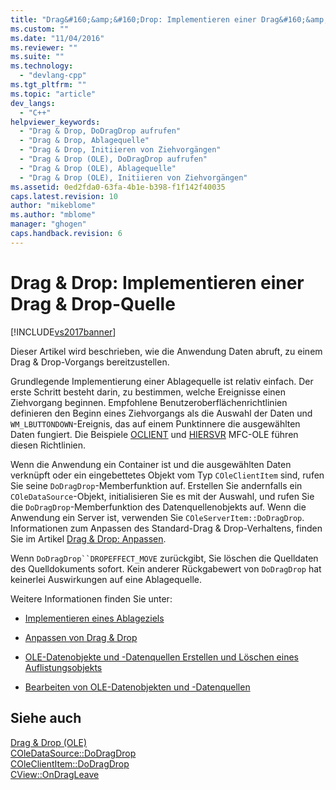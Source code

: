 ```yaml
---
title: "Drag&#160;&amp;&#160;Drop: Implementieren einer Drag&#160;&amp;&#160;Drop-Quelle | Microsoft Docs"
ms.custom: ""
ms.date: "11/04/2016"
ms.reviewer: ""
ms.suite: ""
ms.technology: 
  - "devlang-cpp"
ms.tgt_pltfrm: ""
ms.topic: "article"
dev_langs: 
  - "C++"
helpviewer_keywords: 
  - "Drag & Drop, DoDragDrop aufrufen"
  - "Drag & Drop, Ablagequelle"
  - "Drag & Drop, Initiieren von Ziehvorgängen"
  - "Drag & Drop (OLE), DoDragDrop aufrufen"
  - "Drag & Drop (OLE), Ablagequelle"
  - "Drag & Drop (OLE), Initiieren von Ziehvorgängen"
ms.assetid: 0ed2fda0-63fa-4b1e-b398-f1f142f40035
caps.latest.revision: 10
author: "mikeblome"
ms.author: "mblome"
manager: "ghogen"
caps.handback.revision: 6
---
```

# Drag&#160;&amp;&#160;Drop: Implementieren einer Drag&#160;&amp;&#160;Drop-Quelle
[!INCLUDE[vs2017banner](../assembler/inline/includes/vs2017banner.md)]

Dieser Artikel wird beschrieben, wie die Anwendung Daten abruft, zu einem Drag & Drop\-Vorgangs bereitzustellen.  
  
 Grundlegende Implementierung einer Ablagequelle ist relativ einfach.  Der erste Schritt besteht darin, zu bestimmen, welche Ereignisse einen Ziehvorgang beginnen.  Empfohlene Benutzeroberflächenrichtlinien definieren den Beginn eines Ziehvorgangs als die Auswahl der Daten und `WM_LBUTTONDOWN`\-Ereignis, das auf einem Punktinnere die ausgewählten Daten fungiert.  Die Beispiele [OCLIENT](../top/visual-cpp-samples.md) und [HIERSVR](../top/visual-cpp-samples.md) MFC\-OLE führen diesen Richtlinien.  
  
 Wenn die Anwendung ein Container ist und die ausgewählten Daten verknüpft oder ein eingebettetes Objekt vom Typ `COleClientItem` sind, rufen Sie seine `DoDragDrop`\-Memberfunktion auf.  Erstellen Sie andernfalls ein `COleDataSource`\-Objekt, initialisieren Sie es mit der Auswahl, und rufen Sie die `DoDragDrop`\-Memberfunktion des Datenquellenobjekts auf.  Wenn die Anwendung ein Server ist, verwenden Sie `COleServerItem::DoDragDrop`.  Informationen zum Anpassen des Standard\-Drag & Drop\-Verhaltens, finden Sie im Artikel [Drag & Drop: Anpassen](../mfc/drag-and-drop-customizing.md).  
  
 Wenn `DoDragDrop``DROPEFFECT_MOVE` zurückgibt, Sie löschen die Quelldaten des Quelldokuments sofort.  Kein anderer Rückgabewert von `DoDragDrop` hat keinerlei Auswirkungen auf eine Ablagequelle.  
  
 Weitere Informationen finden Sie unter:  
  
-   [Implementieren eines Ablageziels](../mfc/drag-and-drop-implementing-a-drop-target.md)  
  
-   [Anpassen von Drag & Drop](../mfc/drag-and-drop-customizing.md)  
  
-   [OLE\-Datenobjekte und \-Datenquellen Erstellen und Löschen eines Auflistungsobjekts](../mfc/data-objects-and-data-sources-creation-and-destruction.md)  
  
-   [Bearbeiten von OLE\-Datenobjekten und \-Datenquellen](../mfc/data-objects-and-data-sources-manipulation.md)  
  
## Siehe auch  
 [Drag & Drop \(OLE\)](../mfc/drag-and-drop-ole.md)   
 [COleDataSource::DoDragDrop](../Topic/COleDataSource::DoDragDrop.md)   
 [COleClientItem::DoDragDrop](../Topic/COleClientItem::DoDragDrop.md)   
 [CView::OnDragLeave](../Topic/CView::OnDragLeave.md)